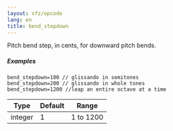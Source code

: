```yaml
---
layout: sfz/opcode
lang: en
title: bend_stepdown
---
```

Pitch bend step, in cents, for downward pitch bends.

##### Examples

```
bend_stepdown=100 // glissando in semitones
bend_stepdown=200 // glissando in whole tones
bend_stepdown=1200 //leap an entire octave at a time
```

| Type    | Default | Range     |
| ---     | ---     | ---       |
| integer | 1       | 1 to 1200 |
